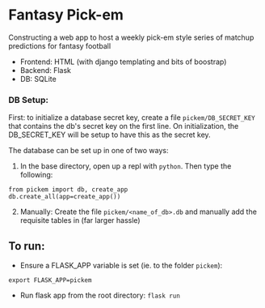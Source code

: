 # Fantasy Pick-em

Constructing a web app to host a weekly pick-em style series of matchup predictions for fantasy football


- Frontend: HTML (with django templating and bits of boostrap)
- Backend: Flask
- DB: SQLite


### DB Setup:

First: to initialize a database secret key, create a file `pickem/DB_SECRET_KEY` that contains the db's secret key on the first line. On initialization, the DB_SECRET_KEY will be setup to have this as the secret key.

The database can be set up in one of two ways:

1. In the base directory, open up a repl with `python`. Then type the following:

```
from pickem import db, create_app
db.create_all(app=create_app())
```

2. Manually: Create the file `pickem/<name_of_db>.db` and manually add the requisite tables in (far larger hassle)

## To run:

- Ensure a FLASK_APP variable is set (ie. to the folder `pickem`):
```
export FLASK_APP=pickem
```
- Run flask app from the root directory: `flask run`
